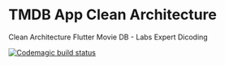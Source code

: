 # TMDB App Clean Architecture

Clean Architecture Flutter Movie DB - Labs Expert Dicoding

[![Codemagic build status](https://api.codemagic.io/apps/62579651dfd8adb5bde27164/62579651dfd8adb5bde27163/status_badge.svg)](https://codemagic.io/apps/62579651dfd8adb5bde27164/62579651dfd8adb5bde27163/latest_build)
